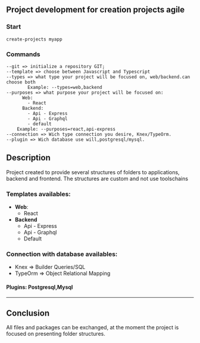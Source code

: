## Project development for creation  projects agile 
### Start
````
create-projects myapp
````

### Commands
```
--git => initialize a repository GIT;
--template => choose between Javascript and Typescript
--types => what type your project will be focused on, web/backend.can choose both
        Example: --types=web,backend
--purposes => what purpose your project will be focused on: 
      Web:
        - React
      Backend:
        - Api - Express
        - Api - Graphql
        - default
    Example: --purposes=react,api-express
--connection => Wich type connection you desire, Knex/TypeOrm.
--plugin => Wich database use will,postgresql/mysql. 
```
## Description

<p>Project created to provide several structures of folders to applications, backend and frontend. The structures are custom and not use toolschains </p>

### Templates availables:
  * **Web**:
    - React
  * **Backend**
    - Api - Express
    - Api - Graphql
    - Default

### Connection with database availables:
 - Knex => Builder Queries/SQL
 - TypeOrm => Object Relational Mapping
   
#### Plugins: Postgresql,Mysql
****

## Conclusion

<p>All files and packages can be exchanged, at the moment the project is focused on presenting folder structures.</p>

